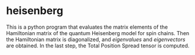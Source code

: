heisenberg
==========

This is a python program that evaluates the matrix elements of the Hamiltonian
matrix of the quantum Heisenberg model for spin chains. Then the Hamiltonian
matrix is diagonalized, and *eigenvalues* and *eigenvectors* are obtained. In
the last step, the Total Position Spread tensor is computed.
